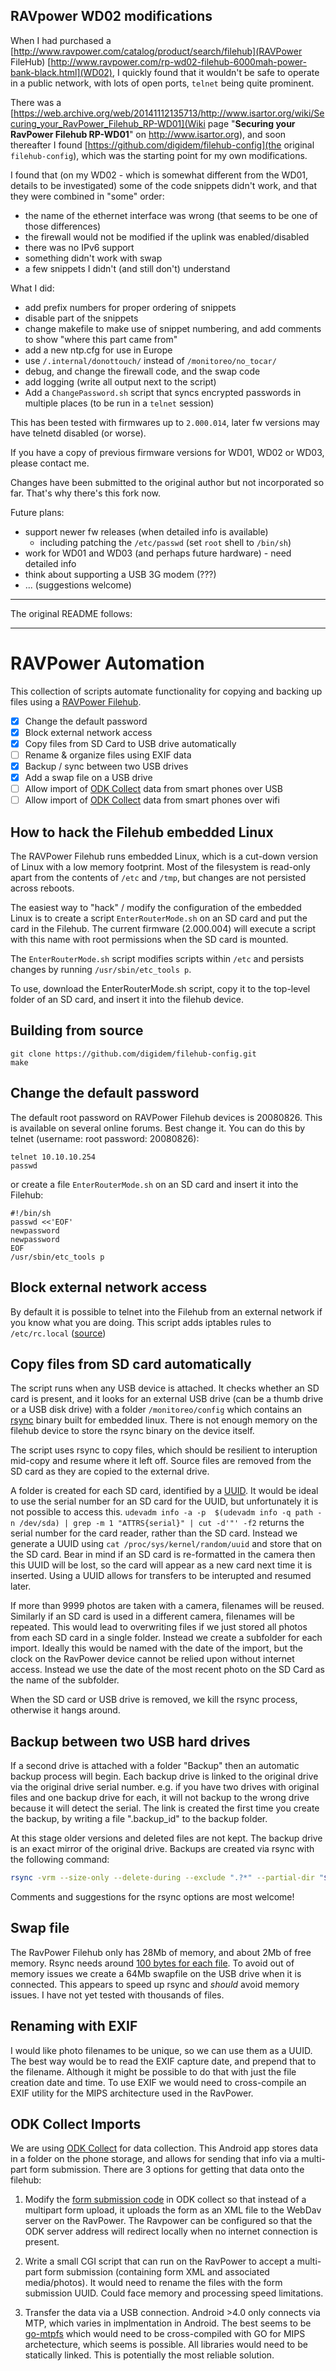 ## RAVpower WD02 modifications ##

When I had purchased a [http://www.ravpower.com/catalog/product/search/filehub](RAVPower FileHub)
[http://www.ravpower.com/rp-wd02-filehub-6000mah-power-bank-black.html](WD02), I quickly found that it wouldn't be
safe to operate in a public network, with lots of open ports, `telnet` being quite prominent.

There was a [https://web.archive.org/web/20141112135713/http://www.isartor.org/wiki/Securing_your_RavPower_Filehub_RP-WD01](Wiki page "**Securing your RavPower Filehub RP-WD01**" on
http://www.isartor.org), and soon thereafter I found
[https://github.com/digidem/filehub-config](the original `filehub-config`), which was the starting
point for my own modifications.

I found that (on my WD02 - which is somewhat different from the WD01, details to be investigated)
some of the code snippets didn't work, and that they were combined in "some" order:
   * the name of the ethernet interface was wrong (that seems to be one of those differences)
   * the firewall would not be modified if the uplink was enabled/disabled
   * there was no IPv6 support
   * something didn't work with swap
   * a few snippets I didn't (and still don't) understand

What I did:
   * add prefix numbers for proper ordering of snippets
   * disable part of the snippets
   * change makefile to make use of snippet numbering, and add comments to show "where this part came from"
   * add a new ntp.cfg for use in Europe
   * use `/.internal/donottouch/` instead of `/monitoreo/no_tocar/`
   * debug, and change the firewall code, and the swap code
   * add logging (write all output next to the script)
   * Add a `ChangePassword.sh` script that syncs encrypted passwords in multiple places (to be run in a `telnet` session)

This has been tested with firmwares up to `2.000.014`, later fw versions may have telnetd disabled (or worse).

If you have a copy of previous firmware versions for WD01, WD02 or WD03, please contact me.

Changes have been submitted to the original author but not incorporated so far. That's why there's this fork now.

Future plans:
   * support newer fw releases (when detailed info is available)
      * including patching the `/etc/passwd` (set `root` shell to `/bin/sh`)
   * work for WD01 and WD03 (and perhaps future hardware) - need detailed info
   * think about supporting a USB 3G modem (???)
   * ... (suggestions welcome)

---

The original README follows:

---

RAVPower Automation
===================

This collection of scripts automate functionality for copying and backing up files using a [RAVPower Filehub](http://www.ravpower.com/ravpower-rp-wd01-filehub-3000mah-power-bank.html).

- [x] Change the default password
- [x] Block external network access
- [x] Copy files from SD Card to USB drive automatically
- [ ] Rename & organize files using EXIF data
- [x] Backup / sync between two USB drives
- [x] Add a swap file on a USB drive
- [ ] Allow import of [ODK Collect](http://opendatakit.org/use/collect/) data from smart phones over USB
- [ ] Allow import of [ODK Collect](http://opendatakit.org/use/collect/) data from smart phones over wifi

How to hack the Filehub embedded Linux
--------------------------------------

The RAVPower Filehub runs embedded Linux, which is a cut-down version of Linux with a low memory footprint. Most of the filesystem is read-only apart from the contents of `/etc` and `/tmp`, but changes are not persisted across reboots.

The easiest way to "hack" / modify the configuration of the embedded Linux is to create a script `EnterRouterMode.sh` on an SD card and put the card in the Filehub. The current firmware (2.000.004) will execute a script with this name with root permissions when the SD card is mounted.

The `EnterRouterMode.sh` script modifies scripts within `/etc` and persists changes by running `/usr/sbin/etc_tools p`.

To use, download the EnterRouterMode.sh script, copy it to the top-level folder of an SD card, and insert it into the filehub device.

Building from source
--------------------

```shell
git clone https://github.com/digidem/filehub-config.git
make
```

Change the default password
---------------------------

The default root password on RAVPower Filehub devices is 20080826. This is available on several online forums. Best change it. You can do this by telnet (username: root password: 20080826):

```shell
telnet 10.10.10.254
passwd
```

or create a file `EnterRouterMode.sh` on an SD card and insert it into the Filehub:

```shell
#!/bin/sh
passwd <<'EOF'
newpassword
newpassword
EOF
/usr/sbin/etc_tools p
```

Block external network access
-----------------------------

By default it is possible to telnet into the Filehub from an external network if you know what you are doing. This script adds iptables rules to `/etc/rc.local` ([source](http://www.isartor.org/wiki/Making_the_RavPower_Filehub_RP-WD01_work_with_non-free_hotspots))

Copy files from SD card automatically
-------------------------------------

The script runs when any USB device is attached. It checks whether an SD card is present, and it looks for an external USB drive (can be a thumb drive or a USB disk drive) with a folder `/monitoreo/config` which contains an [rsync](http://rsync.samba.org/) binary built for embedded linux. There is not enough memory on the filehub device to store the rsync binary on the device itself.

The script uses rsync to copy files, which should be resilient to interuption mid-copy and resume where it left off. Source files are removed from the SD card as they are copied to the external drive.

A folder is created for each SD card, identified by a [UUID](http://en.wikipedia.org/wiki/Universally_unique_identifier). It would be ideal to use the serial number for an SD card for the UUID, but unfortunately it is not possible to access this. `udevadm info -a -p  $(udevadm info -q path -n /dev/sda) | grep -m 1 "ATTRS{serial}" | cut -d'"' -f2` returns the serial number for the card reader, rather than the SD card. Instead we generate a UUID using `cat /proc/sys/kernel/random/uuid` and store that on the SD card. Bear in mind if an SD card is re-formatted in the camera then this UUID will be lost, so the card will appear as a new card next time it is inserted. Using a UUID allows for transfers to be interupted and resumed later.

If more than 9999 photos are taken with a camera, filenames will be reused. Similarly if an SD card is used in a different camera, filenames will be repeated. This would lead to overwriting files if we just stored all photos from each SD card in a single folder. Instead we create a subfolder for each import. Ideally this would be named with the date of the import, but the clock on the RavPower device cannot be relied upon without internet access. Instead we use the date of the most recent photo on the SD Card as the name of the subfolder.

When the SD card or USB drive is removed, we kill the rsync process, otherwise it hangs around.

Backup between two USB hard drives
----------------------------------

If a second drive is attached with a folder "Backup" then an automatic backup process will begin. Each backup drive is linked to the original drive via the original drive serial number. e.g. if you have two drives with original files and one backup drive for each, it will not backup to the wrong drive because it will detect the serial. The link is created the first time you create the backup, by writing a file ".backup_id" to the backup folder.

At this stage older versions and deleted files are not kept. The backup drive is an exact mirror of the original drive. Backups are created via rsync with the following command:

```sh
rsync -vrm --size-only --delete-during --exclude ".?*" --partial-dir "$partial_dir" --exclude "swapfile" --log-file /tmp/rsync_log "$source_dir"/ "$target_dir"
```

Comments and suggestions for the rsync options are most welcome!

Swap file
---------

The RavPower Filehub only has 28Mb of memory, and about 2Mb of free memory. Rsync needs around [100 bytes for each file](http://rsync.samba.org/FAQ.html#4). To avoid out of memory issues we create a 64Mb swapfile on the USB drive when it is connected. This appears to speed up rsync and *should* avoid memory issues. I have not yet tested with thousands of files.

Renaming with EXIF
------------------

I would like photo filenames to be unique, so we can use them as a UUID. The best way would be to read the EXIF capture date, and prepend that to the filename. Although it might be possible to do that with just the file creation date and time. To use EXIF we would need to cross-compile an EXIF utility for the MIPS architecture used in the RavPower.

ODK Collect Imports
-------------------

We are using [ODK Collect](http://opendatakit.org/use/collect/) for data collection. This Android app stores data in a folder on the phone storage, and allows for sending that info via a multi-part form submission. There are 3 options for getting that data onto the filehub:

1. Modify the [form submission code](https://code.google.com/p/opendatakit/source/browse/src/org/odk/collect/android/tasks/InstanceUploaderTask.java?repo=collect) in ODK collect so that instead of a multipart form upload, it uploads the form as an XML file to the WebDav server on the RavPower. The Ravpower can be configured so that the ODK server address will redirect locally when no internet connection is present.

2. Write a small CGI script that can run on the RavPower to accept a multi-part form submission (containing form XML and associated media/photos). It would need to rename the files with the form submission UUID. Could face memory and processing speed limitations.

3. Transfer the data via a USB connection. Android >4.0 only connects via MTP, which varies in implmentation in Android. The best seems to be [go-mtpfs](https://github.com/hanwen/go-mtpfs) which would need to be cross-compiled with GO for MIPS archetecture, which seems is possible. All libraries would need to be statically linked. This is potentially the most reliable solution.

 